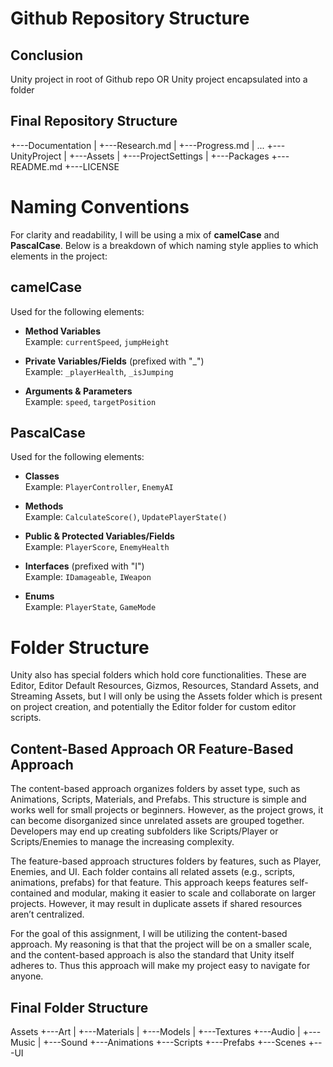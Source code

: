 # Github Repository Structure

## Conclusion
Unity project in root of Github repo OR Unity project encapsulated into a folder

## Final Repository Structure
+---Documentation
|   +---Research.md
|   +---Progress.md
|   ...
+---UnityProject
|   +---Assets
|   +---ProjectSettings
|   +---Packages
+---README.md
+---LICENSE


# Naming Conventions
For clarity and readability, I will be using a mix of **camelCase** and **PascalCase**. Below is a breakdown of which naming style applies to which elements in the project:

## **camelCase**  
Used for the following elements:

- **Method Variables**  
  Example: `currentSpeed`, `jumpHeight`

- **Private Variables/Fields** (prefixed with "_")  
  Example: `_playerHealth`, `_isJumping`

- **Arguments & Parameters**  
  Example: `speed`, `targetPosition`


## **PascalCase**  
Used for the following elements:

- **Classes**  
  Example: `PlayerController`, `EnemyAI`

- **Methods**  
  Example: `CalculateScore()`, `UpdatePlayerState()`

- **Public & Protected Variables/Fields**  
  Example: `PlayerScore`, `EnemyHealth`

- **Interfaces** (prefixed with "I")  
  Example: `IDamageable`, `IWeapon`

- **Enums**  
  Example: `PlayerState`, `GameMode`


# Folder Structure
Unity also has special folders which hold core functionalities. These are Editor, Editor Default Resources, Gizmos, Resources, Standard Assets, and Streaming Assets,
but I will only be using the Assets folder which is present on project creation, and potentially the Editor folder for custom editor scripts.

## Content-Based Approach OR Feature-Based Approach
The content-based approach organizes folders by asset type, such as Animations, Scripts, Materials, and Prefabs. This structure is simple and works well for small projects or beginners. However, as the project grows, it can become disorganized since unrelated assets are grouped together. Developers may end up creating subfolders like Scripts/Player or Scripts/Enemies to manage the increasing complexity.

The feature-based approach structures folders by features, such as Player, Enemies, and UI. Each folder contains all related assets (e.g., scripts, animations, prefabs) for that feature. This approach keeps features self-contained and modular, making it easier to scale and collaborate on larger projects. However, it may result in duplicate assets if shared resources aren’t centralized.

For the goal of this assignment, I will be utilizing the content-based approach. My reasoning is that that the project will be on a smaller scale, and the content-based approach is also the standard that Unity itself adheres to. Thus this approach will make my project easy to navigate for anyone.

## Final Folder Structure
Assets
+---Art
|   +---Materials
|   +---Models
|   +---Textures
+---Audio
|   +---Music
|   +---Sound
+---Animations
+---Scripts
+---Prefabs
+---Scenes
+---UI